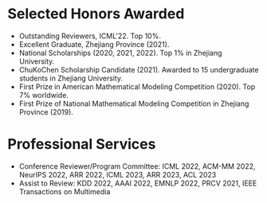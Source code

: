 # Selected Honors Awarded
- Outstanding Reviewers, ICML'22. Top 10%.
- Excellent Graduate, Zhejiang Province (2021). 
- National Scholarships (2020, 2021, 2022). Top 1% in Zhejiang University.
- ChuKoChen Scholarship Candidate (2021). Awarded to 15 undergraduate students in Zhejiang University.
- First Prize in American Mathematical Modeling Competition (2020). Top 7% worldwide.
- First Prize of National Mathematical Modeling Competition in Zhejiang Province (2019).

# Professional Services

- Conference Reviewer/Program Committee: ICML 2022, ACM-MM 2022, NeurIPS 2022, ARR 2022, ICML 2023, ARR 2023, ACL 2023
- Assist to Review: KDD 2022, AAAI 2022, EMNLP 2022, PRCV 2021, IEEE Transactions on Multimedia

